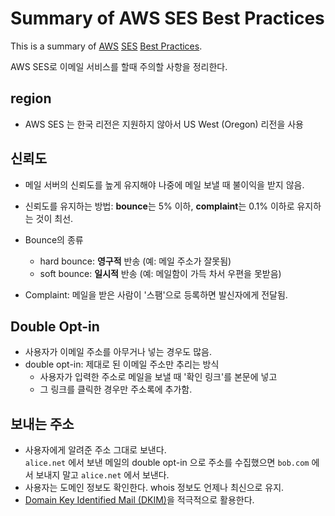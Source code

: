 # Summary of AWS SES Best Practices

This is a summary of [AWS](https://aws.amazon.com/)
[SES](https://aws.amazon.com/ses/)
[Best Practices](https://docs.aws.amazon.com/ses/latest/DeveloperGuide/best-practices.html).

AWS SES로 이메일 서비스를 할때 주의할 사항을 정리한다.

## region

- AWS SES 는 한국 리전은 지원하지 않아서 US West (Oregon) 리전을 사용

## 신뢰도

- 메일 서버의 신뢰도를 높게 유지해야 나중에 메일 보낼 때 불이익을 받지 않음.
- 신뢰도를 유지하는 방법: **bounce**는 5% 이하,  **complaint**는 0.1% 이하로 유지하는 것이 최선.

- Bounce의 종류
  - hard bounce: **영구적** 반송 (예: 메일 주소가 잘못됨)
  - soft bounce: **일시적** 반송 (예: 메일함이 가득 차서 우편을 못받음)

- Complaint: 메일을 받은 사람이 '스팸'으로 등록하면 발신자에게 전달됨.

## Double Opt-in

- 사용자가 이메일 주소를 아무거나 넣는 경우도 많음.
- double opt-in: 제대로 된 이메일 주소만 추리는 방식
  - 사용자가 입력한 주소로 메일을 보낼 때 '확인 링크'를 본문에 넣고
  - 그 링크를 클릭한 경우만 주소록에 추가함.

## 보내는 주소

- 사용자에게 알려준 주소 그대로 보낸다.  
  `alice.net` 에서 보낸 메일의 double opt-in 으로 주소를 수집했으면 `bob.com` 에서 보내지 말고 `alice.net` 에서 보낸다.
- 사용자는 도메인 정보도 확인한다. whois 정보도 언제나 최신으로 유지.
- [Domain Key Identified Mail (DKIM)](https://en.wikipedia.org/wiki/DomainKeys_Identified_Mail)을 적극적으로 활용한다.

